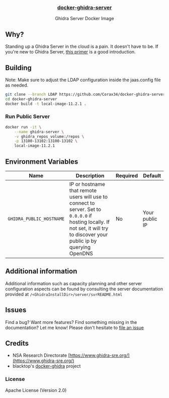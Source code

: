 <p align="center">
  <a href="https://hub.docker.com/r/bytehow/ghidra-server"><h3 align="center">docker-ghidra-server</h3></a>
  <p align="center">Ghidra Server Docker Image</p>

## Why?

Standing up a Ghidra Server in the cloud is a pain. It doesn't have to be. If you're new to Ghidra Server, [this primer](https://byte.how/posts/collaborative-reverse-engineering/) is a good introduction.

## Building

Note: Make sure to adjust the LDAP configuration inside the jaas.config file as needed.

```bash
git clone --branch LDAP https://github.com/Corax34/docker-ghidra-server.git
cd docker-ghidra-server
docker build -t local-image-11.2.1 .
```

### Run Public Server

```bash
docker run -it \
    --name ghidra-server \
    -v ghidra_repos_volume:/repos \
    -p 13100-13102:13100-13102 \
    local-image-11.2.1
```

## Environment Variables

| Name | Description | Required | Default |
| - | - | - | - |
|`GHIDRA_PUBLIC_HOSTNAME` | IP or hostname that remote users will use to connect to server. Set to `0.0.0.0` if hosting locally. If not set, it will try to discover your public ip by querying OpenDNS | No | Your public IP | 

## Additional information

Additional information such as capacity planning and other server configuration aspects can be found by consulting the server documentation provided at `/<GhidraInstallDir>/server/svrREADME.html`


## Issues

Find a bug? Want more features? Find something missing in the documentation? Let me know! Please don't hesitate to [file an issue](https://github.com/bytehow/docker-ghidra-server/issues/new)

## Credits

- NSA Research Directorate [https://www.ghidra-sre.org/](https://www.ghidra-sre.org/)
- blacktop's [docker-ghidra](https://github.com/blacktop/ghidra-server) project

### License

Apache License (Version 2.0)
